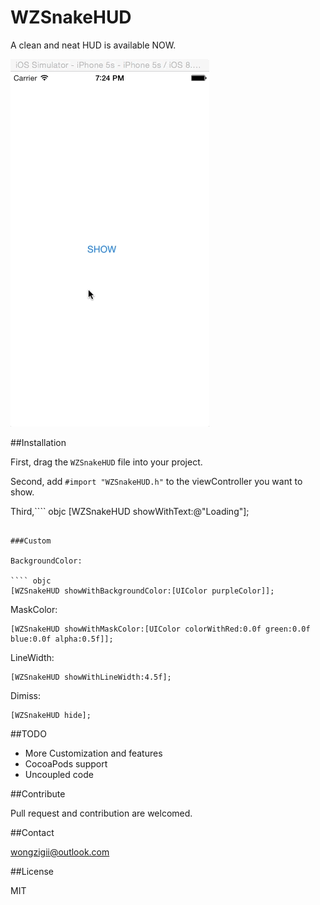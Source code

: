 WZSnakeHUD
==========


A clean and neat HUD is available NOW.

<p>
<img src="WZSnakeHudDemo/Gif/WZSnakeHUD.gif">
</p>

##Installation

First, drag the `WZSnakeHUD` file into your project.

Second, add `#import "WZSnakeHUD.h"` to the
 viewController you want to show.

Third,```` objc
[WZSnakeHUD showWithText:@"Loading"];
````

###Custom

BackgroundColor:

```` objc
[WZSnakeHUD showWithBackgroundColor:[UIColor purpleColor]];
````

MaskColor:

```` objc
[WZSnakeHUD showWithMaskColor:[UIColor colorWithRed:0.0f green:0.0f blue:0.0f alpha:0.5f]];
````

LineWidth:

```` objc
[WZSnakeHUD showWithLineWidth:4.5f];
````

Dimiss:

```` objc
[WZSnakeHUD hide];
````
##TODO

 * More Customization and features
 * CocoaPods support
 * Uncoupled code

##Contribute

Pull request and contribution are welcomed.

##Contact

<wongzigii@outlook.com>

##License

MIT